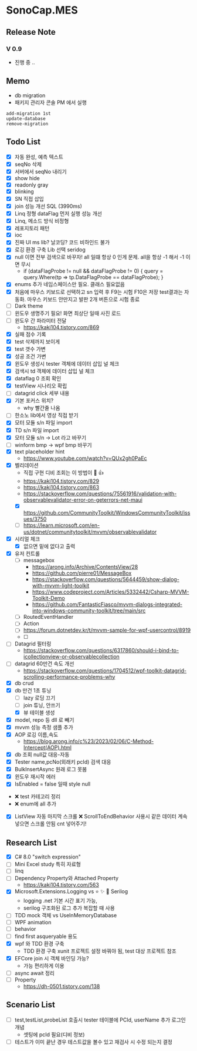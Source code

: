 # SonoCap.MES

## Release Note
### V 0.9
- 진행 중 ..

## Memo
- db migration
- 패키지 관리자 콘솔 PM 에서 실행
```
add-migration 1st
update-database
remove-migration
```

## Todo List
- [X] 자동 완성, 예측 텍스트
- [X] seqNo 삭제
- [X] 서버에서 seqNo 내리기
- [X] show hide
- [X] readonly gray
- [X] blinking
- [X] SN 직접 삽입
- [X] join 성능 개선 SQL (3990ms)
- [X] Linq 정형 dataFlag 먼저 실행 성능 개선 
- [X] Linq, 메소드 방식 비정형
- [X] 레포지토리 패턴
- [X] ioc
- [X] 진짜 UI ms lib? 날코딩? 코드 비하인드 불가
- [X] 로깅 환경 구축 Lib 선택 seridog
- [X] null 이면 전부 검색으로 바꾸자! all 일떄 항상 0 인게 문제. all을 항상 -1 해서 -1 이면 무시
	- if (dataFlagProbe != null && dataFlagProbe != 0)
            {
                query = query.Where(tp => tp.DataFlagProbe == dataFlagProbe);
            }
- [X] enums 추가 네임스페이스만 필요. 클래스 필요없음
- [X] 처음에 마우스 키보드로 선택하고 sn 입력 후 F9는 시험 F10은 저장 test결과는 자동화. 마우스 키보드 안만지고 발판 2개 버튼으로 시험 종료
- [ ] Dark theme
- [ ] 윈도우 생명주기 필요! 화면 최상단 일때 사진 로드
- [ ] 윈도우 간 파라미터 전달
	- https://kaki104.tistory.com/869
- [X] 실패 점수 기록
- [X] test 삭제까지 보이게
- [X] test 갯수 가변
- [X] 성공 조건 가변
- [X] 윈도우 생성시 tester 객체에 데이터 삽입 널 체크
- [X] 검색시 td 객체에 데이터 삽입 널 체크
- [X] dataflag 0 조회 확인
- [X] testView 시나리오 확립
- [ ] datagrid click 세부 내용
- [X] 기본 포커스 위치?
	- why 빨간줄 나옴
- [ ] 한소노 lib에서 영상 직접 받기
- [X] 모터 모듈 s/n 파일 import
- [X] TD s/n 파일 import
- [X] 모터 모듈 s/n -> Lot 라고 바꾸기
- [ ] winform bmp -> wpf bmp 바꾸기
- [X] text placeholder hint
	- https://www.youtube.com/watch?v=QUx2gh0PaEc
- [X] 벨리데이션
	- 직접 구현 디비 조회는 이 방법이 :crown: :+1:
	- https://kaki104.tistory.com/829
	- https://kaki104.tistory.com/863
	- https://stackoverflow.com/questions/75561916/validation-with-observablevalidator-error-on-geterrors-net-maui
	- [X] https://github.com/CommunityToolkit/WindowsCommunityToolkit/issues/3750
	- [ ] https://learn.microsoft.com/en-us/dotnet/communitytoolkit/mvvm/observablevalidator
- [X] 시리얼 체크
	- [X] 없으면 밑에 없다고 출력
- [X] 유저 컨트롤
	- [ ] messagebox
		- https://arong.info/Archive/ContentsView/28
		- https://github.com/pierre01/MessageBox
		- https://stackoverflow.com/questions/5644459/show-dialog-with-mvvm-light-toolkit
		- https://www.codeproject.com/Articles/5332442/Csharp-MVVM-Toolkit-Demo
		- https://github.com/FantasticFiasco/mvvm-dialogs-integrated-into-windows-community-toolkit/tree/main/src
	- [ ] RoutedEventHandler
	- [ ] Action
	- [ ] https://forum.dotnetdev.kr/t/mvvm-sample-for-wpf-usercontrol/8919
	- [ ] 
- [ ] Datagrid 필터링
	- https://stackoverflow.com/questions/6317860/should-i-bind-to-icollectionview-or-observablecollection
- [ ] datagrid 60만건 속도 개선
	- https://stackoverflow.com/questions/1704512/wpf-toolkit-datagrid-scrolling-performance-problems-why
- [X] db crud
- [X] db 만건 1초 튜닝
	- [ ] lazy 로딩 끄기 
	- [ ] join 튜닝, 안쓰기
	- [X] 뷰 테이블 생성 
- [X] model, repo 등 dll 로 빼기
- [X] mvvm 성능 측정 샘플 추가
- [X] AOP 로깅 이름,속도
	- https://blog.arong.info/c%23/2023/02/06/C-Method-Intercept(AOP).html
- [X] db 조회 null값 대응-자동
- [X] Tester name,pcNo(외래키 pcId) 검색 대응
- [X] BulkInsertAsync 원래 로그 못봄
- [X] 윈도우 재시작 에러
- [X] IsEnabled = false 일때 style null
- :x: test 카테고리 정리
- :x: enum에 all 추가
- [X] ListView 자동 마지막 스크롤 
	:x: ScrollToEndBehavior 사용시 같은 데이터 계속 넣으면 스크롤 안됨 cnt 넣어주기!
## Research List
- [X] C# 8.0 "switch expression"
- [ ] Mini Excel study 특히 자료형
- [ ] linq
- [ ] Dependency Property와 Attached Property
	- https://kaki104.tistory.com/563
- [X] Microsoft.Extensions.Logging vs :star: :sparkles: :crown: Serilog
	- logging .net 기본 시간 표기 가능,
	- serilog 구조화된 로그 추가 복잡할 때 사용
- [ ] TDD mock 객체 vs UseInMemoryDatabase
- [ ] WPF animation
- [ ] behavior
- [ ] find first asqueryable 용도
- [X] wpf 와 TDD 환경 구축
	- TDD 환경 구축 xunit 프로젝트 설정 바꿔야 됨, test 대상 프로젝트 참조
- [X] EFCore join 시 객체 바인딩 가능?
	- 가능 편리하게 이용
- [ ] async await 정리
- [ ] Property 
	- https://dh-0501.tistory.com/138

## Scenario List
- [ ] test,testList,probeList 호출시 tester 테이블에 PCId, userName 추가 로그인 개념
	- 셋팅에 pcId 필요(디비 정보)
- [ ] 테스트가 이미 끝난 경우 테스트값을 볼수 있고 재검사 시 수정 되는지 결정